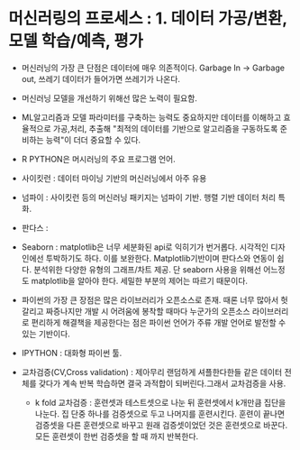 # 머신러링의 프로세스 : 1. 데이터 가공/변환, 모델 학습/예측, 평가


- 머신러닝의 가장 큰 단점은 데이터에 매우 의존적이다. Garbage In -> Garbage out, 쓰레기 데이터가 들어가면 쓰레기가 나온다.
- 머신러닝 모델을 개선하기 위해선 많은 노력이 필요함.

- ML알고리즘과 모델 파라미터를 구축하는 능력도 중요하지만 데이터를 이해하고 효율적으로 가공,처리, 추출해 "최적의 데이터를 기반으로 알고리즘을 구동하도록 준비하는 능력"이 더더 중요할 수 있다.

- R PYTHON은 머시러닝의 주요 프로그램 언어.

- 사이킷런 : 데이터 마이닝 기반의 머신러닝에서 아주 유용

- 넘파이 : 사이킷런 등의 머신러닝 패키지는 넘파이 기반. 행렬 기반 데이터 처리 특화.

- 판다스 : 

- Seaborn : matplotlib은 너무 세분화된 api로 익히기가 번거롭다. 시각적인 디자인에선 투박하기도 하다. 이를 보완한다. Matplotlib기반이며 판다스와 연동이 쉽다. 분석위한 다양한 유형의 그래프/차트 제공. 단 seaborn 사용을 위해선 어느정도 matplotlib을 알아야 한다. 세밀한 부분의 제어는 따르기 때문이다.

- 파이썬의 가장 큰 장점은 많은 라이브러리가 오픈소스로 존재. 때론 너무 많아서 헛갈리고 짜증나지만 개발 시 어려움에 봉착할 때마다 누군가의 오픈소스 라이브러리로 편리하게 해결책을 제공한다는 점은 파이썬 언어가 주류 개발 언어로 발전할 수 있는 기반이다.

- IPYTHON : 대화형 파이썬 툴.

- 교차검증(CV,Cross validation) : 제아무리 랜덤하게 셔플한다한들 같은 데이터 전체를 갖다가 계속 반복 학습하면 결국 과적합이 되버린다.그래서 교차검증을 사용. 
    - k fold 교차검증 : 훈련셋과 테스트셋으로 나눈 뒤 훈련셋에서 k개만큼 집단을 나눈다. 집 단중 하나를 검증셋으로 두고 나머지를 훈련시킨다. 훈련이 끝나면 검증셋을 다른 훈련셋으로 바꾸고 원래 검증셋이었던 것은 훈련셋으로 바꾼다. 모든 훈련셋이 한번 검증셋을 할 때 까지 반복한다.